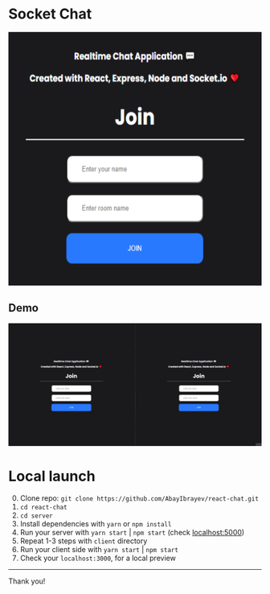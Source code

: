 # Socket Chat

![LOGO](client/public/favicon/android-chrome-512x512.png)

## Demo

![demo](/Chat.gif)

# Local launch

0. Clone repo: `git clone https://github.com/AbayIbrayev/react-chat.git`
1. `cd react-chat`
2. `cd server`
3. Install dependencies with `yarn` or `npm install`
4. Run your server with `yarn start` | `npm start` (check [localhost:5000](http://localhost:5000/))
5. Repeat 1-3 steps with `client` directory
6. Run your client side with `yarn start` | `npm start`
7. Check your `localhost:3000`, for a local preview

---

Thank you!
